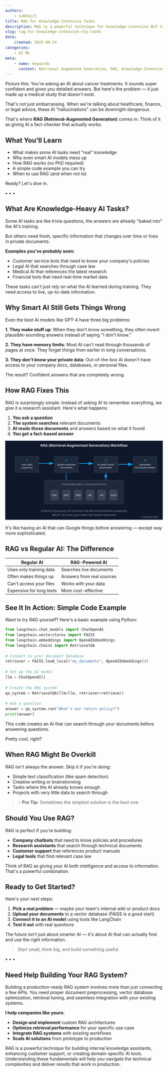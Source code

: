 ```yaml
---
authors:
    - subhajit
title: RAG for Knowledge-Intensive Tasks
description: RAG is a powerful technique for knowledge-intensive NLP tasks, allowing AI models to access real-time information and context.
slug: rag-for-knowledge-intensive-nlp-tasks
date:
    created: 2025-09-24
categories:
    - AI ML
meta:
    - name: keywords
      content: Retrieval Augmented Generation, RAG, Knowledge-Intensive NLP
---
```

Picture this: You're asking an AI about cancer treatments. It sounds super confident and gives you detailed answers. But here's the problem — it just made up a medical study that doesn't exist.

<!-- more -->
That's not just embarrassing. When we're talking about healthcare, finance, or legal advice, these AI "hallucinations" can be downright dangerous.

That's where **RAG (Retrieval-Augmented Generation)** comes in. Think of it as giving AI a fact-checker that actually works.

## What You'll Learn

- What makes some AI tasks need "real" knowledge
- Why even smart AI models mess up
- How RAG works (no PhD required)
- A simple code example you can try
- When to use RAG (and when not to)

Ready? Let's dive in.

<div class="medium-divider">• • •</div>

## What Are Knowledge-Heavy AI Tasks?

Some AI tasks are like trivia questions, the answers are already "baked into" the AI's training. 

But others need fresh, specific information that changes over time or lives in private documents.

**Examples you've probably seen:**
* Customer service bots that need to know your company's policies
* Legal AI that searches through case law
* Medical AI that references the latest research
* Financial bots that need real-time market data

These tasks can't just rely on what the AI learned during training. They need access to live, up-to-date information.

## Why Smart AI Still Gets Things Wrong

Even the best AI models like GPT-4 have three big problems:

**1. They make stuff up**:
When they don't know something, they often invent plausible-sounding answers instead of saying "I don't know."

**2. They have memory limits**:
Most AI can't read through thousands of pages at once. They forget things from earlier in long conversations.

**3. They don't know your private data**:
Out-of-the-box AI doesn't have access to your company docs, databases, or personal files.

The result? Confident answers that are completely wrong.

## How RAG Fixes This

RAG is surprisingly simple. Instead of asking AI to remember everything, we give it a research assistant.
Here's what happens:

1. **You ask a question**
2. **The system searches** relevant documents 
3. **AI reads those documents** and answers based on what it found
4. **You get a fact-based answer**

![RAG Workflow](../../img/rag-workflow.min.svg)

It's like having an AI that can Google things before answering — except way more sophisticated.

## RAG vs Regular AI: The Difference

| Regular AI               | RAG-Powered AI            |
| ------------------------ | ------------------------- |
| Uses only training data  | Searches live documents   |
| Often makes things up    | Answers from real sources |
| Can't access your files  | Works with your data      |
| Expensive for long texts | More cost-effective       |


## See It In Action: Simple Code Example

Want to try RAG yourself? Here's a basic example using Python:

```python
from langchain.chat_models import ChatOpenAI
from langchain.vectorstores import FAISS
from langchain.embeddings import OpenAIEmbeddings
from langchain.chains import RetrievalQA

# Connect to your document database
retriever = FAISS.load_local("my_documents", OpenAIEmbeddings())

# Set up the AI model
llm = ChatOpenAI()

# Create the RAG system
qa_system = RetrievalQA(llm=llm, retriever=retriever)

# Ask a question
answer = qa_system.run("What's our return policy?")
print(answer)
```

This code creates an AI that can search through your documents before answering questions. 

Pretty cool, right?


## When RAG Might Be Overkill

RAG isn't always the answer. Skip it if you're doing:

* Simple text classification (like spam detection)
* Creative writing or brainstorming
* Tasks where the AI already knows enough
* Projects with very little data to search through

> 💡 **Pro Tip:** Sometimes the simplest solution is the best one.


## Should You Use RAG?

RAG is perfect if you're building:

* **Company chatbots** that need to know policies and procedures
* **Research assistants** that search through technical documents  
* **Customer support** that references product manuals
* **Legal tools** that find relevant case law

Think of RAG as giving your AI both intelligence and access to information. That's a powerful combination.


## Ready to Get Started?

Here's your next steps:

1. **Pick a real problem** — maybe your team's internal wiki or product docs
2. **Upload your documents** to a vector database (FAISS is a good start)
3. **Connect it to an AI model** using tools like LangChain
4. **Test it out** with real questions

The future isn't just about smarter AI — it's about AI that can actually find and use the right information.

> Start small, think big, and build something useful.

<div class="medium-divider">• • •</div>

## Need Help Building Your RAG System?

Building a production-ready RAG system involves more than just connecting a few APIs. You need proper document preprocessing, vector database optimization, retrieval tuning, and seamless integration with your existing systems.

**I help companies like yours:**

- **Design and implement** custom RAG architectures
- **Optimize retrieval performance** for your specific use case  
- **Integrate RAG systems** with existing workflows
- **Scale AI solutions** from prototype to production

RAG is a powerful technique for building internal knowledge assistants, enhancing customer support, or creating domain-specific AI tools. Understanding these fundamentals will help you navigate the technical complexities and deliver results that work in production.
